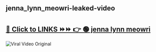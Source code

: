 
 ## jenna_lynn_meowri-leaked-video 

# <h2><a href="https://clipsfans.com/jenna_lynn_meowri&ref=git">🔗 Click to LINKS ⏩⏩ 👉 🟢 jenna lynn meowri </a></h2>

<a href="https://clipsfans.com/jenna_lynn_meowri&ref=git" rel="nofollow" data-target="animated-image.originalLink"><img src="https://i.ibb.co.com/xMMVF88/686577567.gif" alt="Viral Video Original" style="max-width: 100%; display: inline-block;" data-target="animated-image.originalImage"></a>
